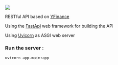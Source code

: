 
[![](https://img.shields.io/badge/python-3.11-blue.svg?style=flat)]("https://www.python.org/")

RESTful API based on [YFinance](https://github.com/ranaroussi/yfinance)

Using the [FastApi](https://fastapi.tiangolo.com/) web framework for building the API

Using [Uvicorn](https://www.uvicorn.org/) as ASGI web server

### Run the server : 
``` {.bash}
uvicorn app.main:app
```

